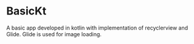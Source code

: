 # BasicKt
A basic app developed in kotlin with implementation of recyclerview and Glide.
Glide is used for image loading.

